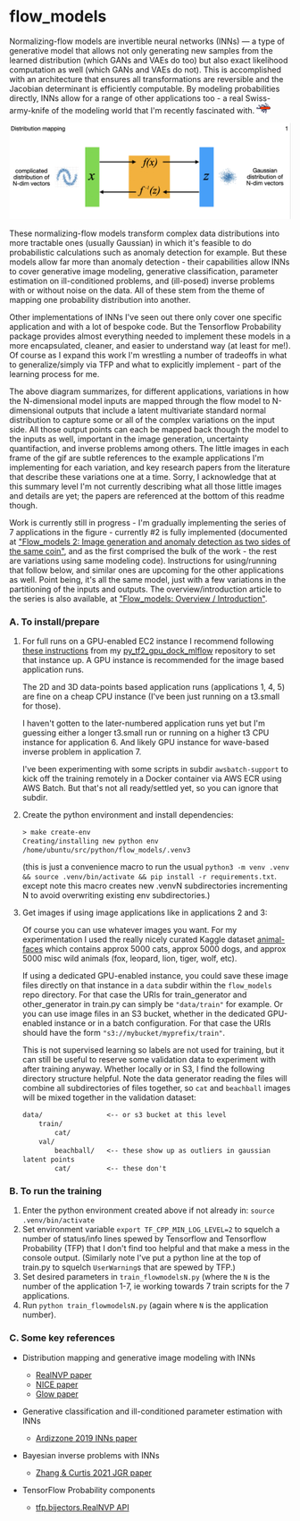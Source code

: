# flow_models

Normalizing-flow models are invertible neural networks (INNs) — a type of
generative model that allows not only generating new samples from the learned
distribution (which GANs and VAEs do too) but also exact likelihood computation
as well (which GANs and VAEs do not).  This is accomplished with an
architecture that ensures all transformations are reversible and the Jacobian
determinant is efficiently computable.  By modeling probabilities directly,
INNs allow for a range of other applications too - a real Swiss-army-knife of
the modeling world that I'm recently fascinated with.  <IMG SRC="doc/sak.jpg" ALT="" WIDTH=25>

<IMG SRC="doc/INNfig_3sec.gif" ALT="Seven applications of flow-model in different forms" WIDTH=700>

These normalizing-flow models transform complex data distributions into more
tractable ones (usually Gaussian) in which it's feasible to do probabilistic
calculations such as anomaly detection for example.  But these models allow far
more than anomaly detection - their capabilities allow INNs to cover generative
image modeling, generative classification, parameter estimation on
ill-conditioned problems, and (ill-posed) inverse problems with or without
noise on the data.  All of these stem from the theme of mapping one probability
distribution into another.

Other implementations of INNs I've seen out there only cover one specific
application and with a lot of bespoke code.  But the Tensorflow Probability
package provides almost everything needed to implement these models in a more
encapsulated, cleaner, and easier to understand way (at least for me!).  Of
course as I expand this work I'm wrestling a number of tradeoffs in what to
generalize/simply via TFP and what to explicitly implement - part of the
learning process for me.

The above diagram summarizes, for different applications, variations in how the
N-dimensional model inputs are mapped through the flow model to N-dimensional
outputs that include a latent multivariate standard normal distribution to
capture some or all of the complex variations on the input side.  All those
output points can each be mapped back though the model to the inputs as well,
important in the image generation, uncertainty quantifaction, and inverse
problems among others.  The little images in each frame of the gif are subtle
references to the example applications I'm implementing for each variation, and
key research papers from the literature that describe these variations one at
a time.  Sorry, I acknowledge that at this summary level I'm not currently
describing what all those little images and details are yet; the papers are
referenced at the bottom of this readme though.

Work is currently still in progress - I'm gradually implementing the series of
7 applications in the figure - currently #2 is fully implemented (documented
at
["Flow_models 2: Image generation and anomaly detection as two sides of the same coin"](http://research.ganse.org/datasci/flow_models/flow_models_2.html),
and as the first comprised the bulk of the work - the rest are variations using
same modeling code).  Instructions for using/running that follow below, and
similar ones are upcoming for the other applications as well.  Point being,
it's all the same model, just with a few variations in the partitioning of the
inputs and outputs.  The overview/introduction article to the series is also
available, at
["Flow_models: Overview / Introduction"](http://research.ganse.org/datasci/flow_models).


### A. To install/prepare
1. For full runs on a GPU-enabled EC2 instance I recommend following
   [these instructions](https://github.com/aganse/py_tf2_gpu_dock_mlflow/blob/main/doc/aws_ec2_install.md)
   from my [py_tf2_gpu_dock_mlflow](https://github.com/aganse/py_tf2_gpu_dock_mlflow)
   repository to set that instance up.  A GPU instance is recommended for the
   image based application runs.

   The 2D and 3D data-points based application runs (applications 1, 4, 5)  are
   fine on a cheap CPU instance (I've been just running on a t3.small for those).

   I haven't gotten to the later-numbered application runs yet but I'm guessing
   either a longer t3.small run or running on a higher t3 CPU instance for
   application 6.  And likely GPU instance for wave-based inverse problem in
   application 7.

   I've been experimenting with some scripts in subdir `awsbatch-support` to
   kick off the training remotely in a Docker container via AWS ECR using AWS
   Batch.  But that's not all ready/settled yet, so you can ignore that subdir.

2. Create the python environment and install dependencies:
    ```
    > make create-env
    Creating/installing new python env /home/ubuntu/src/python/flow_models/.venv3
    ```
    (this is just a convenience macro to run the usual `python3 -m venv .venv &&
    source .venv/bin/activate && pip install -r requirements.txt`.  except note
    this macro creates new .venvN subdirectories incrementing N to avoid
    overwriting existing env subdirectories.)

3. Get images if using image applications like in applications 2 and 3:

    Of course you can use whatever images you want.  For my experimentation I
    used the really nicely curated Kaggle dataset
    [animal-faces](https://www.kaggle.com/datasets/andrewmvd/animal-faces)
    which contains approx 5000 cats, approx 5000 dogs, and approx 5000 misc
    wild animals (fox, leopard, lion, tiger, wolf, etc).

    If using a dedicated GPU-enabled instance, you could save these image files
    directly on that instance in a `data` subdir within the `flow_models` repo
    directory.  For that case the URIs for train_generator and other_generator
    in train.py can simply be `"data/train"` for example.  Or you can use image
    files in an S3 bucket, whether in the dedicated GPU-enabled instance or
    in a batch configuration.  For that case the URIs should have the form
    `"s3://mybucket/myprefix/train"`.

    This is not supervised learning so labels are not used for training, but
    it can still be useful to reserve some validation data to experiment with
    after training anyway.  Whether locally or in S3, I find the following
    directory structure helpful.  Note the data generator reading the files
    will combine all subdirectories of files together, so `cat` and `beachball`
    images will be mixed together in the validation dataset:

    ```
    data/                <-- or s3 bucket at this level
        train/
            cat/
        val/
            beachball/   <-- these show up as outliers in gaussian latent points
            cat/         <-- these don't
    ```

### B. To run the training
1. Enter the python environment created above if not already in:  `source .venv/bin/activate`
2. Set environment variable `export TF_CPP_MIN_LOG_LEVEL=2` to squelch a number of status/info lines spewed by Tensorflow and Tensorflow
    Probability (TFP) that I don't find too helpful and that make a mess in the console output.  (Similarly note I've put a python line
    at the top of train.py to squelch `UserWarning`s that are spewed by TFP.)
3. Set desired parameters in `train_flowmodelsN.py` (where the `N` is the number
    of the application 1-7, ie working towards 7 train scripts for the 7
    applications.
4. Run `python train_flowmodelsN.py` (again where `N` is the application number).


### C. Some key references

* Distribution mapping and generative image modeling with INNs
  - [RealNVP paper](https://arxiv.org/pdf/1605.08803)
  - [NICE paper](https://arxiv.org/pdf/1410.8516)
  - [Glow paper](https://arxiv.org/pdf/1807.03039)

* Generative classification and ill-conditioned parameter estimation with INNs
  - [Ardizzone 2019 INNs paper](https://arxiv.org/pdf/1808.04730)

* Bayesian inverse problems with INNs
  - [Zhang & Curtis 2021 JGR paper](https://agupubs.onlinelibrary.wiley.com/doi/pdfdirect/10.1029/2021JB022320)

* TensorFlow Probability components
  - [tfp.bijectors.RealNVP API](https://www.tensorflow.org/probability/api_docs/python/tfp/bijectors/RealNVP)
